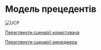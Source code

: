# Модель прецедентів

![UCP](http://www.plantuml.com/plantuml/png/fPNFQjj04CRlUOh1kTQABEVG1iU4zbp89RTU96kLX5WMI3AKqeDJqp-7GY441q9BQFC2gjeKDN7SLvXzXJv9PzVIQWKR9r27s6Zdsz-tCvhTtKbIDqx7uN1j3UWJ7-uVf730N9_5Oa1-Ua4qIY4vVCMs7Hi6qJ2AjxsXEpZgxzANky-seEVrzvxjzZQyVcz3gFjoCXlv5Ki-kuCqYg65vxZW4opuCN_3fvXZnj-tm4rWBs4nh0T1yDZp6nC-unNUqlzF_8LNV2B5pzqHMPFUytmt29OEeoXbPH9HK4i2M_ofXF04RyZqc9W5NWFzPFXTh8dFC0TooKI4ltsaPl1FUCrd85QC-NBrc5j02rk89G5UYtKjao59KLlT4EY3KEIQvnmBpHKpCM2faeaav8Fy6YTiu2OCMhB6rjZgY3A_6E6P9FmMTZgiq1AGXLfEWdNVPioppKn7CJFCnMoYPfHPeT7vZ4-CR6SrkrkolwhQbTICgfRngJ03d3TVCMOrlwjwmcGGMcvfS8avdrK5oHly2aRYgc7Ch8vviQjBGDDMKwloNiZKhl07tb17tVBfGzZEQdPOii-R7QYtn0BdHd88wq_iWNqdMMkrELNszc6re6chkNKzJd4X299AM-EFs7-Y0sb0xWjzQqxlC7FkCLFzTuA59D2E_2_3xds6csR3--ksMPADXrbTs-PfLXv2efVuH-0pKrv58w_cIIEzgeri-LQ_EZ2sWBrCIPKeHIWKGrAKEwbMA447hF5AGQWH7AE066s__RhKX7h4WVRG7Eb2UsoER3OZCYGl6a9LkMg3usgmAwNg3ga3dUQutwxIbUFQDHf4KQfVerx_QNmuE4f4UwXH_8BVy18lvRLuWUzQAaBF1J_37FvEJi6n7LkzjXAyjaCFT7N_0m00)

[Переглянути сценарії користувача](https://github.com/mixolydian-b6/Bricks/blob/master/docs/use%20cases/User%20use%20cases.md)

[Переглянути сценарії менеджера](https://github.com/mixolydian-b6/Bricks/blob/master/docs/use%20cases/Manager%20use%20cases.md)
